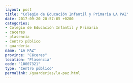 ```yaml
---
layout: post
title: "Colegio de Educación Infantil y Primaria LA PAZ"
date: 2017-09-20 20:57:05 +0200
categories:
- Colegio de Educación Infantil y Primaria
- caceres
- plasencia
- Centro público
- guarderia
name: "LA PAZ"
province: "Cáceres"
location: "Plasencia"
code: "10007321"
type: "Centro público"
permalink: /guarderias/la-paz.html
---
```

